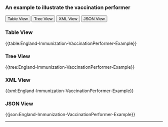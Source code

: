 ### An example to illustrate the vaccination performer

<div class="tab">
 <button class="tablinks active" onclick="openTab(event, 'Table View')">Table View</button>
 <button class="tablinks" onclick="openTab(event, 'Tree View')">Tree View</button>
  <button class="tablinks" onclick="openTab(event, 'XML View')">XML View</button>
  <button class="tablinks" onclick="openTab(event, 'JSON View')">JSON View</button>
</div>
    

    
<div id="Table View" class="tabcontent" style="display:block">
  <h3>Table View</h3>
{{table:England-Immunization-VaccinationPerformer-Example}}
</div>
<div id="Tree View" class="tabcontent">
  <h3>Tree View</h3>
{{tree:England-Immunization-VaccinationPerformer-Example}}
</div>
<div id="XML View" class="tabcontent">
  <h3>XML View</h3>
{{xml:England-Immunization-VaccinationPerformer-Example}}
</div>
<div id="JSON View" class="tabcontent">
  <h3>JSON View</h3>
{{json:England-Immunization-VaccinationPerformer-Example}}
</div>

---